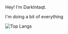 Hey! I'm DarkIntaqt. 

I'm doing a bit of everything

![Top Langs](https://skillicons.dev/icons?i=js,ts,html,css,scss,php,py,nodejs,react,nextjs,vuejs,postgres,mysql,bash,docker,git,jenkins)
